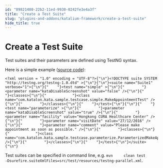 ```yaml
---
id: "89821480-22b2-11ed-9930-0242fe3e4a3f"
title: "Create a Test Suite"
slug: "plugins-and-addons/katalium-framework/create-a-test-suite"
hide_title: true
---
```


# <a id="id" class="anchor_top_offset"/><a id="ariaid-title1" class="anchor_top_offset"/>Create a Test Suite

<p xmlns="http://www.w3.org/1999/xhtml" className="p">Test suites and their parameters are defined using TestNG   syntax.</p> 
<p xmlns="http://www.w3.org/1999/xhtml" className="p">Here is a simple example (<a className="xref j-external-link" href="https://github.com/katalon-studio/katalium-sample/blob/master/src/test/resources/testng.xml" target="_blank">source     code</a>):</p> 
<pre xmlns="http://www.w3.org/1999/xhtml" className="pre codeblock"><code>&lt;?xml version = "1.0" encoding = "UTF-8"?&gt;{"\n"}&lt;!DOCTYPE suite SYSTEM "http://testng.org/testng-1.0.dtd" &gt;{"\n"}{"\n"}&lt;suite name="Suite1" verbose="1"&gt;{"\n"}{"    "}&lt;test name="simple" &gt;{"\n"}{"        "}&lt;parameter name="kataDisableScreenshot" value="false" /&gt;{"\n"}{"        "}&lt;classes&gt;{"\n"}{"            "}&lt;class name="com.katalon.kata.sample.testcase.simple.MakeAppointmentTest" /&gt;{"\n"}{"        "}&lt;/classes&gt;{"\n"}{"    "}&lt;/test&gt;{"\n"}{"\n"}{"    "}&lt;test name="parameterize" &gt;{"\n"}{"        "}&lt;parameter name="kataDisableScreenshot" value="true" /&gt;{"\n"}{"        "}&lt;parameter name="facility" value="Hongkong CURA Healthcare Center" /&gt;{"\n"}{"        "}&lt;parameter name="visitDate" value="27/12/2016" /&gt;{"\n"}{"        "}&lt;parameter name="comment" value="Please make appointment as soon as possible." /&gt;{"\n"}{"        "}&lt;classes&gt;{"\n"}{"            "}&lt;class name="com.katalon.kata.sample.testcase.parameterize.ParameterizedMakeAppointmentTest" /&gt;{"\n"}{"        "}&lt;/classes&gt;{"\n"}{"    "}&lt;/test&gt;{"\n"}&lt;/suite&gt;{"\n"}</code></pre> 
<p xmlns="http://www.w3.org/1999/xhtml" className="p">Test suites can be specified in command line, e.g. <code className="ph codeph">mvn     clean test     -Dsurefire.suiteXmlFiles=src/test/resources/testng-parallel.xml</code>.</p> 
